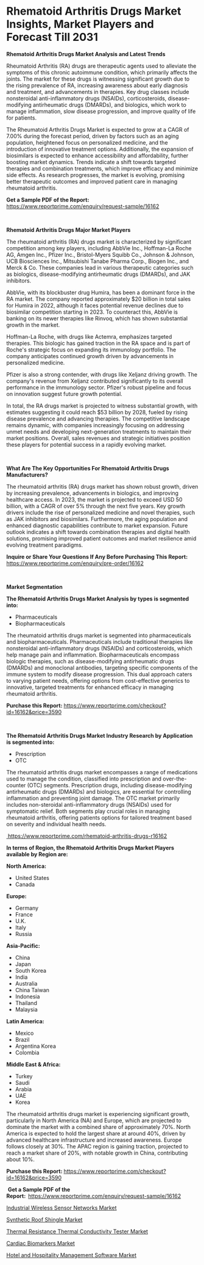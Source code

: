 <p><h1>Rhematoid Arthritis Drugs Market Insights, Market Players and Forecast Till 2031</h1></p><p><strong>Rhematoid Arthritis Drugs Market Analysis and Latest Trends</strong></p>
<p><p>Rheumatoid Arthritis (RA) drugs are therapeutic agents used to alleviate the symptoms of this chronic autoimmune condition, which primarily affects the joints. The market for these drugs is witnessing significant growth due to the rising prevalence of RA, increasing awareness about early diagnosis and treatment, and advancements in therapies. Key drug classes include nonsteroidal anti-inflammatory drugs (NSAIDs), corticosteroids, disease-modifying antirheumatic drugs (DMARDs), and biologics, which work to manage inflammation, slow disease progression, and improve quality of life for patients.</p><p>The Rheumatoid Arthritis Drugs Market is expected to grow at a CAGR of 7.00% during the forecast period, driven by factors such as an aging population, heightened focus on personalized medicine, and the introduction of innovative treatment options. Additionally, the expansion of biosimilars is expected to enhance accessibility and affordability, further boosting market dynamics. Trends indicate a shift towards targeted therapies and combination treatments, which improve efficacy and minimize side effects. As research progresses, the market is evolving, promising better therapeutic outcomes and improved patient care in managing rheumatoid arthritis.</p></p>
<p><strong>Get a Sample PDF of the Report:&nbsp;</strong> <a href="https://www.reportprime.com/enquiry/request-sample/16162?utm_campaign=1108&utm_medium=2&utm_source=Github&utm_content=ia&utm_term=02122024&utm_id=rhematoid-arthritis-drugs">https://www.reportprime.com/enquiry/request-sample/16162</a></p>
<p>&nbsp;</p>
<p><strong>Rhematoid Arthritis Drugs Major Market Players</strong></p>
<p><p>The rheumatoid arthritis (RA) drugs market is characterized by significant competition among key players, including AbbVie Inc., Hoffman-La Roche AG, Amgen Inc., Pfizer Inc., Bristol-Myers Squibb Co., Johnson & Johnson, UCB Biosciences Inc., Mitsubishi Tanabe Pharma Corp., Biogen Inc., and Merck & Co. These companies lead in various therapeutic categories such as biologics, disease-modifying antirheumatic drugs (DMARDs), and JAK inhibitors.</p><p>AbbVie, with its blockbuster drug Humira, has been a dominant force in the RA market. The company reported approximately $20 billion in total sales for Humira in 2022, although it faces potential revenue declines due to biosimilar competition starting in 2023. To counteract this, AbbVie is banking on its newer therapies like Rinvoq, which has shown substantial growth in the market.</p><p>Hoffman-La Roche, with drugs like Actemra, emphasizes targeted therapies. This biologic has gained traction in the RA space and is part of Roche's strategic focus on expanding its immunology portfolio. The company anticipates continued growth driven by advancements in personalized medicine.</p><p>Pfizer is also a strong contender, with drugs like Xeljanz driving growth. The company's revenue from Xeljanz contributed significantly to its overall performance in the immunology sector. Pfizer's robust pipeline and focus on innovation suggest future growth potential.</p><p>In total, the RA drugs market is projected to witness substantial growth, with estimates suggesting it could reach $53 billion by 2028, fueled by rising disease prevalence and advancing therapies. The competitive landscape remains dynamic, with companies increasingly focusing on addressing unmet needs and developing next-generation treatments to maintain their market positions. Overall, sales revenues and strategic initiatives position these players for potential success in a rapidly evolving market.</p></p>
<p>&nbsp;</p>
<p><strong>What Are The Key Opportunities For Rhematoid Arthritis Drugs Manufacturers?</strong></p>
<p><p>The rheumatoid arthritis (RA) drugs market has shown robust growth, driven by increasing prevalence, advancements in biologics, and improving healthcare access. In 2023, the market is projected to exceed USD 50 billion, with a CAGR of over 5% through the next five years. Key growth drivers include the rise of personalized medicine and novel therapies, such as JAK inhibitors and biosimilars. Furthermore, the aging population and enhanced diagnostic capabilities contribute to market expansion. Future outlook indicates a shift towards combination therapies and digital health solutions, promising improved patient outcomes and market resilience amid evolving treatment paradigms.</p></p>
<p><strong>Inquire or Share Your Questions If Any Before Purchasing This Report:</strong> <a href="https://www.reportprime.com/enquiry/pre-order/16162?utm_campaign=1108&utm_medium=2&utm_source=Github&utm_content=ia&utm_term=02122024&utm_id=rhematoid-arthritis-drugs">https://www.reportprime.com/enquiry/pre-order/16162</a></p>
<p>&nbsp;</p>
<p><strong>Market Segmentation</strong></p>
<p><strong>The Rhematoid Arthritis Drugs Market Analysis by types is segmented into:</strong></p>
<p><ul><li>Pharmaceuticals</li><li>Biopharmaceuticals</li></ul></p>
<p><p>The rheumatoid arthritis drugs market is segmented into pharmaceuticals and biopharmaceuticals. Pharmaceuticals include traditional therapies like nonsteroidal anti-inflammatory drugs (NSAIDs) and corticosteroids, which help manage pain and inflammation. Biopharmaceuticals encompass biologic therapies, such as disease-modifying antirheumatic drugs (DMARDs) and monoclonal antibodies, targeting specific components of the immune system to modify disease progression. This dual approach caters to varying patient needs, offering options from cost-effective generics to innovative, targeted treatments for enhanced efficacy in managing rheumatoid arthritis.</p></p>
<p><strong>Purchase this Report:&nbsp;</strong><a href="https://www.reportprime.com/checkout?id=16162&price=3590&utm_campaign=1108&utm_medium=2&utm_source=Github&utm_content=ia&utm_term=02122024&utm_id=rhematoid-arthritis-drugs">https://www.reportprime.com/checkout?id=16162&price=3590</a></p>
<p>&nbsp;</p>
<p><strong>The Rhematoid Arthritis Drugs Market Industry Research by Application is segmented into:</strong></p>
<p><ul><li>Prescription</li><li>OTC</li></ul></p>
<p><p>The rheumatoid arthritis drugs market encompasses a range of medications used to manage the condition, classified into prescription and over-the-counter (OTC) segments. Prescription drugs, including disease-modifying antirheumatic drugs (DMARDs) and biologics, are essential for controlling inflammation and preventing joint damage. The OTC market primarily includes non-steroidal anti-inflammatory drugs (NSAIDs) used for symptomatic relief. Both segments play crucial roles in managing rheumatoid arthritis, offering patients options for tailored treatment based on severity and individual health needs.</p></p>
<p><a href="https://www.reportprime.com/rhematoid-arthritis-drugs-r16162?utm_campaign=1108&utm_medium=2&utm_source=Github&utm_content=ia&utm_term=02122024&utm_id=rhematoid-arthritis-drugs">&nbsp;https://www.reportprime.com/rhematoid-arthritis-drugs-r16162</a></p>
<p><strong>In terms of Region, the Rhematoid Arthritis Drugs Market Players available by Region are:</strong></p>
<p>
    <p> <strong> North America: </strong>
        <ul>
            <li>United States</li>
            <li>Canada</li>
        </ul>
        </p> 
    <p> <strong> Europe: </strong>
        <ul>
            <li>Germany</li>
            <li>France</li>
            <li>U.K.</li>
            <li>Italy</li>
            <li>Russia</li>
        </ul>
        </p> 
    <p> <strong> Asia-Pacific: </strong>
        <ul>
            <li>China</li>
            <li>Japan</li>
            <li>South Korea</li>
            <li>India</li>
            <li>Australia</li>
            <li>China Taiwan</li>
            <li>Indonesia</li>
            <li>Thailand</li>
            <li>Malaysia</li>
        </ul>
        </p> 
    <p> <strong> Latin America: </strong>
        <ul>
            <li>Mexico</li>
            <li>Brazil</li>
            <li>Argentina Korea</li>
            <li>Colombia</li>
        </ul>
        </p> 
    <p> <strong> Middle East & Africa: </strong>
        <ul>
            <li>Turkey</li>
            <li>Saudi</li>
            <li>Arabia</li>
            <li>UAE</li>
            <li>Korea</li>
        </ul>
    </p>
    </p>
<p><p>The rheumatoid arthritis drugs market is experiencing significant growth, particularly in North America (NA) and Europe, which are projected to dominate the market with a combined share of approximately 70%. North America is expected to hold the largest share at around 40%, driven by advanced healthcare infrastructure and increased awareness. Europe follows closely at 30%. The APAC region is gaining traction, projected to reach a market share of 20%, with notable growth in China, contributing about 10%.</p></p>
<p><strong>Purchase this Report: </strong><a href="https://www.reportprime.com/checkout?id=16162&price=3590&utm_campaign=1108&utm_medium=2&utm_source=Github&utm_content=ia&utm_term=02122024&utm_id=rhematoid-arthritis-drugs">https://www.reportprime.com/checkout?id=16162&price=3590</a></p>
<p>&nbsp;<strong>Get a Sample PDF of the Report:&nbsp;&nbsp;</strong><a href="https://www.reportprime.com/enquiry/request-sample/16162?utm_campaign=1108&utm_medium=2&utm_source=Github&utm_content=ia&utm_term=02122024&utm_id=rhematoid-arthritis-drugs">https://www.reportprime.com/enquiry/request-sample/16162</a></p>
<p><strong></strong></p>
<p><p><a href="https://www.linkedin.com/pulse/industrial-wireless-sensor-networks-market-analysis-product-rdtgc?utm_campaign=1108&utm_medium=2&utm_source=Github&utm_content=ia&utm_term=02122024&utm_id=rhematoid-arthritis-drugs">Industrial Wireless Sensor Networks Market</a></p><p><a href="https://issuu.com/reportprime-2/docs/synthetic-roof-shingle-market-size-2030.pptx?utm_campaign=1108&utm_medium=2&utm_source=Github&utm_content=ia&utm_term=02122024&utm_id=rhematoid-arthritis-drugs">Synthetic Roof Shingle Market</a></p><p><a href="https://issuu.com/reportprime-2/docs/thermal-resistance-thermal-conductivity-tester-mar?utm_campaign=1108&utm_medium=2&utm_source=Github&utm_content=ia&utm_term=02122024&utm_id=rhematoid-arthritis-drugs">Thermal Resistance Thermal Conductivity Tester Market</a></p><p><a href="https://www.linkedin.com/pulse/how-87-growth-cardiac-biomarkers-market-shaped-major-drivers-56wye?utm_campaign=1108&utm_medium=2&utm_source=Github&utm_content=ia&utm_term=02122024&utm_id=rhematoid-arthritis-drugs">Cardiac Biomarkers Market</a></p><p><a href="https://www.linkedin.com/pulse/market-study-global-hotel-hospitality-management-software-9vvhe?utm_campaign=1108&utm_medium=2&utm_source=Github&utm_content=ia&utm_term=02122024&utm_id=rhematoid-arthritis-drugs">Hotel and Hospitality Management Software Market</a></p></p>